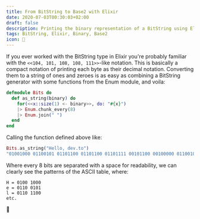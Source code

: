 ```yaml
---
title: From BitString to Base2 with Elixir
date: 2020-07-03T00:30:03+02:00
draft: false
description: Printing the binary representation of a BitString using Elixir.
tags: BitString, Elixir, Binary, Base2
icon: 🧶
---
```



If you ever worked with the BitString type in Elixir you're probably familiar with the `<<104, 101, 108, 108, 111>>`-like notation. This is basically a compact notation of printing each byte as their decimal notation. Converting them to a string of ones and zeroes is as easy as combining a BitString generator with some functions from the Enum module, and voila:


```elixir
defmodule Bits do
  def as_string(binary) do
    for(<<x::size(1) <- binary>>, do: "#{x}")
    |> Enum.chunk_every(8)
    |> Enum.join(" ")
  end
end
```

Calling the function defined above like:

```elixir
Bits.as_string("Hello, dev.to")
"01001000 01100101 01101100 01101100 01101111 00101100 00100000 01100100 01100101 01110110 00101110 01110100 01101111"
```

Where every 8 bits are separated with a space for readability, we can clearly see the patterns of the ASCII table, where: 

```text
H = 0100 1000
e = 0110 0101
l = 0110 1100
etc.
```

🙌
